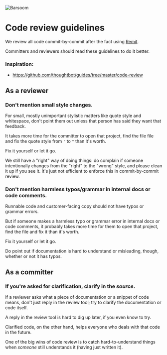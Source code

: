 ![Barsoom](http://barsoom.se/barsoom.png)

# Code review guidelines

We review all code commit-by-commit after the fact using [Remit](https://github.com/henrik/remit/).

Committers and reviewers should read these guidelines to do it better.

### Inspiration:

* https://github.com/thoughtbot/guides/tree/master/code-review


## As a reviewer


### Don't mention small style changes.

For small, mostly unimportant stylistic matters like quote style and whitespace, don't point them out unless that person has said they want that feedback.

It takes more time for the committer to open that project, find the file file and fix the quote style from `'` to `"` than it's worth.

Fix it yourself or let it go.

We still have a "right" way of doing things: do complain if someone intentionally changes from the "right" to the "wrong" style, and please clean it up if you see it. It's just not efficient to enforce this in commit-by-commit review.


### Don't mention harmless typos/grammar in internal docs or code comments.

Runnable code and customer-facing copy should not have typos or grammar errors.

But if someone makes a harmless typo or grammar error in internal docs or code comments, it probably takes more time for them to open that project, find the file and fix it than it's worth.

Fix it yourself or let it go.

Do point out if documentation is hard to understand or misleading, though, whether or not it has typos.



## As a committer

### If you're asked for clarification, clarify in the *source*.

If a reviewer asks what a piece of documentation or a snippet of code means, don't just reply in the review tool; try to clarify the documentation or code itself.

A reply in the review tool is hard to dig up later, if you even know to try.

Clarified code, on the other hand, helps everyone who deals with that code in the future.

One of the big wins of code review is to catch hard-to-understand things when *someone* still understands it (having just written it).
